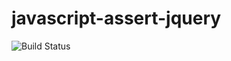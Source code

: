 # javascript-assert-jquery

![Build Status](https://travis-ci.org/cyber-dojo-languages/javascript-assert-jquery.svg?branch=master)
